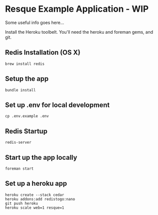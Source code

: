 Resque Example Application - WIP
========================================

Some useful info goes here...

Install the Heroku toolbelt.  You'll need the heroku and foreman gems, and git.

Redis Installation (OS X)
----------------------------------------
    brew install redis

Setup the app
----------------------------------------
    bundle install

Set up .env for local development
----------------------------------------
    cp .env.example .env

Redis Startup
----------------------------------------
    redis-server

Start up the app locally
----------------------------------------
    foreman start

Set up a heroku app
----------------------------------------
    heroku create --stack cedar
    heroku addons:add redistogo:nano
    git push heroku
    heroku scale web=1 resque=1
